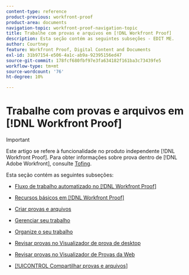 ```yaml
---
content-type: reference
product-previous: workfront-proof
product-area: documents
navigation-topic: workfront-proof-navigation-topic
title: Trabalhe com provas e arquivos em [!DNL Workfront Proof]
description: Esta seção contém as seguintes subseções - EDIT ME.
author: Courtney
feature: Workfront Proof, Digital Content and Documents
exl-id: 31b97154-e506-4a1c-ab9a-92395156ed47
source-git-commit: 178fcf680fbf97e3fa634182f161ba3c73439fe5
workflow-type: tm+mt
source-wordcount: '76'
ht-degree: 10%

---
```


# Trabalhe com provas e arquivos em [!DNL Workfront Proof]

>[!IMPORTANT]
>
>Este artigo se refere à funcionalidade no produto independente [!DNL Workfront Proof]. Para obter informações sobre prova dentro de [!DNL Adobe Workfront], consulte [Tofing](../../review-and-approve-work/proofing/proofing.md).

Esta seção contém as seguintes subseções:

* [Fluxo de trabalho automatizado no [!DNL Workfront Proof]](../../workfront-proof/wp-work-proofsfiles/automated-workflow/automated-workflow.md)
* [Recursos básicos em [!DNL Workfront Proof]](../../workfront-proof/wp-work-proofsfiles/basic-features/basic-features.md)
* [Criar provas e arquivos](../../workfront-proof/wp-work-proofsfiles/create-proofs-and-files/create-proofs-and-files.md)
* [Gerenciar seu trabalho](../../workfront-proof/wp-work-proofsfiles/manage-your-work/manage-your-work.md)
* [Organize o seu trabalho](../../workfront-proof/wp-work-proofsfiles/organize-your-work/organize-your-work.md)
* [Revisar provas no Visualizador de prova de desktop](../../workfront-proof/wp-work-proofsfiles/review-proofs-dpv/review-proofs-in-desktop-proofing-viewer.md)

   <!--
  <li data-mc-conditions="QuicksilverOrClassic.Draft mode"><a href="../../workfront-proof/wp-work-proofsfiles/review-proofs-lpv/review-proofs-in-the-lpv.md" class="MCXref xref" xrefformat="{para}">Review proofs in the Legacy Proofing Viewer</a> </li>
  -->

* [Revisar provas no Visualizador de Provas da Web](../../workfront-proof/wp-work-proofsfiles/review-proofs-wpv/review-proofs-in-wpv.md)
* [[!UICONTROL Compartilhar provas e arquivos]](../../workfront-proof/wp-work-proofsfiles/share-proofs-and-files/share-proofs-and-files.md)
